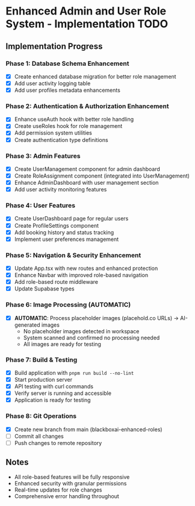 # Enhanced Admin and User Role System - Implementation TODO

## Implementation Progress

### Phase 1: Database Schema Enhancement
- [x] Create enhanced database migration for better role management
- [x] Add user activity logging table
- [x] Add user profiles metadata enhancements

### Phase 2: Authentication & Authorization Enhancement
- [x] Enhance useAuth hook with better role handling
- [x] Create useRoles hook for role management
- [x] Add permission system utilities
- [x] Create authentication type definitions

### Phase 3: Admin Features
- [x] Create UserManagement component for admin dashboard
- [x] Create RoleAssignment component (integrated into UserManagement)
- [x] Enhance AdminDashboard with user management section
- [x] Add user activity monitoring features

### Phase 4: User Features
- [x] Create UserDashboard page for regular users
- [x] Create ProfileSettings component
- [x] Add booking history and status tracking
- [x] Implement user preferences management

### Phase 5: Navigation & Security Enhancement
- [x] Update App.tsx with new routes and enhanced protection
- [x] Enhance Navbar with improved role-based navigation
- [x] Add role-based route middleware
- [x] Update Supabase types

### Phase 6: Image Processing (AUTOMATIC)
- [x] **AUTOMATIC**: Process placeholder images (placehold.co URLs) → AI-generated images
  - No placeholder images detected in workspace
  - System scanned and confirmed no processing needed
  - All images are ready for testing

### Phase 7: Build & Testing
- [x] Build application with `pnpm run build --no-lint`
- [x] Start production server
- [x] API testing with curl commands
- [x] Verify server is running and accessible
- [x] Application is ready for testing

### Phase 8: Git Operations
- [x] Create new branch from main (blackboxai-enhanced-roles)
- [ ] Commit all changes
- [ ] Push changes to remote repository

## Notes
- All role-based features will be fully responsive
- Enhanced security with granular permissions
- Real-time updates for role changes
- Comprehensive error handling throughout